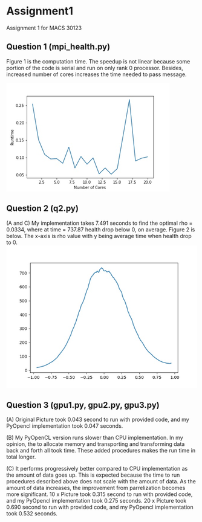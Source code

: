 # Assignment1
Assignment 1 for MACS 30123

## Question 1 (mpi_health.py)
Figure 1 is the computation time.
The speedup is not linear because some portion of the code is serial and run on only rank 0 processor. Besides, increased number of cores increases the time needed to pass message.

![Figure 1](https://github.com/Yaweili19/Assignment1/blob/main/figure1.jpg)

## Question 2 (q2.py)
(A and C) My implementation takes 7.491 seconds to find the optimal rho = 0.0334, where at time = 737.87 health drop below 0, on average.
Figure 2 is below. The x-axis is rho value with y being average time when health drop to 0.
![Figure 2](https://github.com/Yaweili19/Assignment1/blob/main/Fig2.jpg)

## Question 3 (gpu1.py, gpu2.py, gpu3.py)
(A) Original Picture took  0.043 second to run with provided code, and my PyOpencl implementation took 0.047 seconds. 

(B) My PyOpenCL version runs slower than CPU implementation. In my opinion, the to allocate memory and transporting and transforming data back and forth all took time. These added procedures makes the run time in total longer.

(C) It performs progressively better compared to CPU implementation as the amount of data goes up. This is expected because the time to run procedures described above does not scale with the amount of data. As the amount of data increases, the improvement from parrelization becomes more significant.
10 x Picture took  0.315 second to run with provided code, and my PyOpencl implementation took 0.275 seconds. 
20 x Picture took  0.690 second to run with provided code, and my PyOpencl implementation took 0.532 seconds. 
